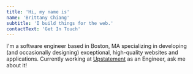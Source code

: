 ```yaml
---
title: 'Hi, my name is'
name: 'Brittany Chiang'
subtitle: 'I build things for the web.'
contactText: 'Get In Touch'
---
```


I'm a software engineer based in Boston, MA specializing in developing (and occasionally designing) exceptional, high-quality websites and applications. Currently working at [Upstatement](https://www.upstatement.com/) as an Engineer, ask me about it!
